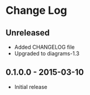 # Change Log

## Unreleased

- Added CHANGELOG file
- Upgraded to diagrams-1.3

## 0.1.0.0 - 2015-03-10

- Initial release